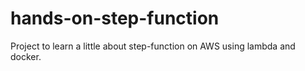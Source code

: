 # hands-on-step-function
Project to learn a little about step-function on AWS using lambda and docker.
